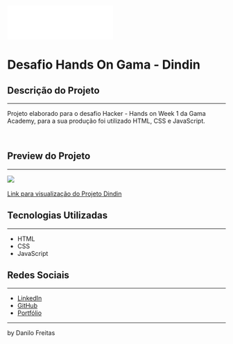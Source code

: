 <img src="./dindin-imagens/logo-header.png" alt="Logo DinDin">

# Desafio Hands On Gama - Dindin

## Descrição do Projeto
---
<p>
    Projeto elaborado para o desafio Hacker - Hands on Week 1 da Gama Academy, para a sua produção foi utilizado HTML, CSS e JavaScript. <br>
</p> <br>


<p>

## Preview do Projeto
---
<img src="./dindin-imagens/readme.gif">
<br>

<a href="https://danilojpfreitas.github.io/DinDin-GamaAcademy/index.html" target="_blank"> Link para visualização do Projeto Dindin</a>

## Tecnologias Utilizadas
---
<ul>
    <li>HTML</li>
    <li>CSS</li>
    <li>JavaScript</li>
</ul>

## Redes Sociais
---
<ul>
    <li><a href="https://linkedin.com/in/danilo-freitas-dev" target="_blank">LinkedIn</a></li>
    <li><a href="https://github.com/danilojpfreitas" target="_blank">GitHub</a></li>
    <li><a href="https://danilojpfreitas.github.io/MinhaPagina/" target="_blank">Portfólio</a></li>
</ul>

---

<scan>by Danilo Freitas</scan>
